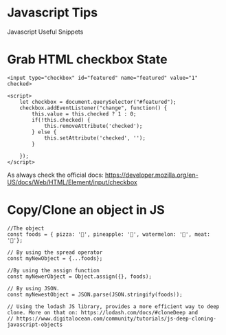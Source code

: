 # Javascript Tips 
Javascript Useful Snippets

# Grab HTML checkbox State
`<input type="checkbox" id="featured" name="featured" value="1" checked>`
```
<script>
    let checkbox = document.querySelector("#featured");
    checkbox.addEventListener("change", function() {
        this.value = this.checked ? 1 : 0;
        if(!this.checked) {
            this.removeAttribute('checked');
        } else {
            this.setAttribute('checked', '');
        }

    });
</script>
```
As always check the official docs: https://developer.mozilla.org/en-US/docs/Web/HTML/Element/input/checkbox

# Copy/Clone an object in JS
```
//The object
const foods = { pizza: '🍕', pineapple: '🍍', watermelon: '🍉', meat: '🍖'};

// By using the spread operator
const myNewObject = {...foods};

//By using the assign function
const myNewerObject = Object.assign({}, foods);

// By using JSON.
const myNewestObject = JSON.parse(JSON.stringify(foods));

// Using the lodash JS library, provides a more efficient way to deep clone. More on that on: https://lodash.com/docs/#cloneDeep and
// https://www.digitalocean.com/community/tutorials/js-deep-cloning-javascript-objects
```
